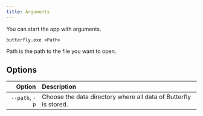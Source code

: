 ```yaml
---
title: Arguments
---
```


You can start the app with arguments.

`butterfly.exe <Path>`

Path is the path to the file you want to open.

## Options

|         Option | Description                                                                      |
| -------------: | :------------------------------------------------------------------------------- |
| `--path`, `-p` | Choose the data directory where all data of Butterfly is stored. |
